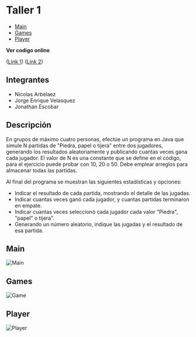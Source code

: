 # Taller 1

- [Main](#main)
- [Games](#games)
- [Player](#player)

**Ver codigo online**

([Link 1](https://www.jdoodle.com/ia/Lj7))
([Link 2](https://www.jdoodle.com/iembed/v0/Lj7))

## Integrantes
- Nicolas Arbelaez
- Jorge Enrique Velasquez
- Jonathan Escobar

## Descripción
En grupos de máximo cuatro personas, efectúe un programa en Java que simule N partidas de "Piedra, papel o tijera" entre dos jugadores, generando los resultados aleatoriamente y publicando cuantas veces gana cada jugador. El valor de N es una constante que se define en el código, para el ejercicio puede probar con 10, 20 o 50. Debe emplear arreglos para almacenar todas las partidas.

Al final del programa se muestran las siguientes estadísticas y opciones:

- Indicar el resultado de cada partida, mostrando el detalle de las jugadas.
- Indicar cuantas veces ganó cada jugador, y cuantas partidas terminaron en empate.
- Indicar cuantas veces seleccionó cada jugador cada valor "Piedra", "papel" o tijera".
- Generando un número aleatorio, indique las jugadas y el resultado de esa partida.


## Main
<img src="https://imgur.com/UN1Rg9x.png" alt="Main"/>

## Games
<img src="https://imgur.com/78GHUlK.png" alt="Game"/>

## Player
<img src="https://imgur.com/WzYlZaT.png" alt="Player"/>